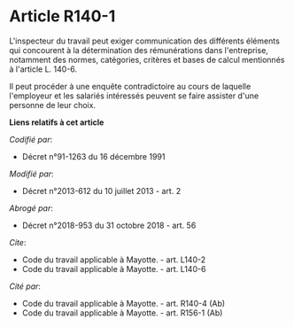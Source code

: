 # Article R140-1

L'inspecteur du travail peut exiger communication des différents éléments qui concourent à la détermination des rémunérations
dans l'entreprise, notamment des normes, catégories, critères et bases de calcul mentionnés à l'article L. 140-6. 

Il peut procéder à une enquête contradictoire au cours de laquelle l'employeur et les salariés intéressés peuvent se faire
assister d'une personne de leur choix.

**Liens relatifs à cet article**

_Codifié par_:

  - Décret n°91-1263 du 16 décembre 1991

_Modifié par_:

  - Décret n°2013-612 du 10 juillet 2013 - art. 2

_Abrogé par_:

  - Décret n°2018-953 du 31 octobre 2018 - art. 56

_Cite_:

  - Code du travail applicable à Mayotte. - art. L140-2
  - Code du travail applicable à Mayotte. - art. L140-6

_Cité par_:

  - Code du travail applicable à Mayotte. - art. R140-4 (Ab)
  - Code du travail applicable à Mayotte. - art. R156-1 (Ab)

